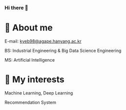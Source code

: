 ### Hi there 👋

# 🌼 About me

E-mail: kyeb98@agape.hanyang.ac.kr

BS: Industrial Engineering &  Big Data Science Engineering

MS: Artificial Intelligence

# 🌵 My interests

Machine Learning, Deep Learning

Recommendation System
